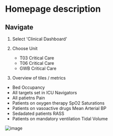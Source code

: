 # Homepage description

## Navigate
1. Select 'Clinical Dashboard'

2. Choose Unit
   * T03 Critical Care
   * T06 Critical Care
   * GWB Critical Care
     
3.  Overview of tiles / metrics
   * Bed Occupancy
   * All targets set in ICU Navigators
   * All patietns Pain
   * Patients on oxygen therapy SpO2 Saturations
   * Patients on vasoactive drugs Mean Arterial BP
   * Sedadated patients RASS
   * Patients on mandatory ventilation Tidal Volume  
   

![image](https://github.com/inform-us/requirements_specifications/assets/94536083/0e4054ef-1e55-4559-a994-f354fc6b8065)


